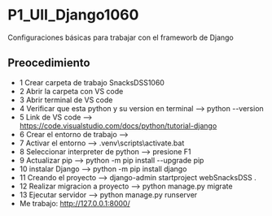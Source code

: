 # P1_UII_Django1060
Configuraciones básicas para trabajar con el frameworb de Django 
## Preocedimiento 
- 1 Crear carpeta de trabajo SnacksDSS1060
- 2 Abrir la carpeta con VS code
- 3 Abrir terminal de VS code
- 4 Verificar que esta python y su version en terminal  --> python --version
- 5 Link de VS code --> https://code.visualstudio.com/docs/python/tutorial-django
- 6 Crear el entorno de trabajo -->
- 7 Activar el entorno --> .venv\scripts\activate.bat
- 8 Seleccionar interpreter de python --> presione F1
- 9 Actualizar pip --> python -m pip install --upgrade pip
- 10 instalar Django --> python -m pip install django
- 11 Creando el proyecto --> django-admin startproject webSnacksDSS .
- 12 Realizar migracion a proyecto --> python manage.py migrate
- 13 Ejecutar servidor --> python manage.py runserver
- Me trabajo: http://127.0.0.1:8000/
